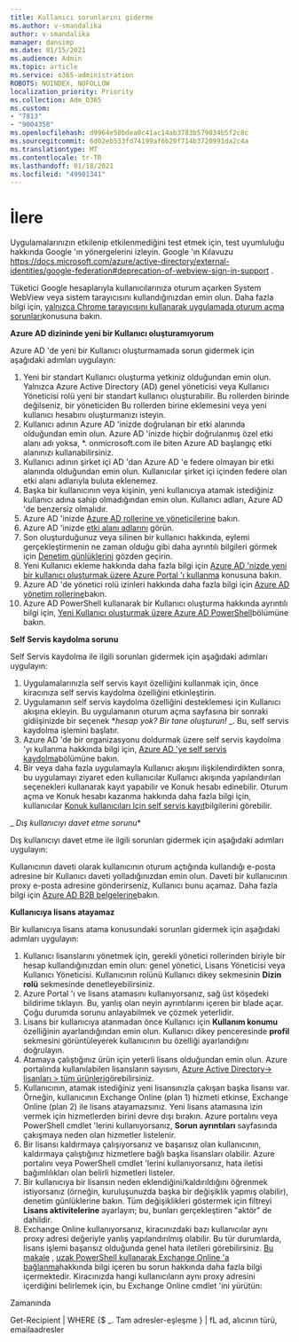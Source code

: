 ```yaml
---
title: Kullanıcı sorunlarını giderme
ms.author: v-smandalika
author: v-smandalika
manager: dansimp
ms.date: 01/15/2021
ms.audience: Admin
ms.topic: article
ms.service: o365-administration
ROBOTS: NOINDEX, NOFOLLOW
localization_priority: Priority
ms.collection: Adm_O365
ms.custom:
- "7813"
- "9004358"
ms.openlocfilehash: d9964e50bdea0c41ac14ab3783b579034b5f2c8c
ms.sourcegitcommit: 6d02eb533fd74199af6b20f714b3720991da2c4a
ms.translationtype: MT
ms.contentlocale: tr-TR
ms.lasthandoff: 01/18/2021
ms.locfileid: "49901341"
---
```

# <a name="announcements"></a>İlere

Uygulamalarınızın etkilenip etkilenmediğini test etmek için, test uyumluluğu hakkında Google 'ın yönergelerini izleyin. Google 'ın Kılavuzu https://docs.microsoft.com/azure/active-directory/external-identities/google-federation#deprecation-of-webview-sign-in-support .

Tüketici Google hesaplarıyla kullanıcılarınıza oturum açarken System WebView veya sistem tarayıcısını kullandığınızdan emin olun. Daha fazla bilgi için, [yalnızca Chrome tarayıcısını kullanarak uygulamada oturum açma sorunları](https://docs.microsoft.com/office365/troubleshoot/miscellaneous/chrome-behavior-affects-applications)konusuna bakın.


**Azure AD dizininde yeni bir Kullanıcı oluşturamıyorum**

Azure AD 'de yeni bir Kullanıcı oluşturmamada sorun gidermek için aşağıdaki adımları uygulayın:

1. Yeni bir standart Kullanıcı oluşturma yetkiniz olduğundan emin olun. Yalnızca Azure Active Directory (AD) genel yöneticisi veya Kullanıcı Yöneticisi rolü yeni bir standart kullanıcı oluşturabilir. Bu rollerden birinde değilseniz, bir yöneticiden Bu rollerden birine eklemesini veya yeni kullanıcı hesabını oluşturmanızı isteyin.
2. Kullanıcı adının Azure AD 'inizde doğrulanan bir etki alanında olduğundan emin olun. Azure AD 'inizde hiçbir doğrulanmış özel etki alanı adı yoksa, *. onmicrosoft.com ile biten Azure AD başlangıç etki alanınızı kullanabilirsiniz.
3. Kullanıcı adının şirket içi AD 'dan Azure AD 'e federe olmayan bir etki alanında olduğundan emin olun. Kullanıcılar şirket içi içinden federe olan etki alanı adlarıyla buluta eklenemez.
4. Başka bir kullanıcının veya kişinin, yeni kullanıcıya atamak istediğiniz kullanıcı adına sahip olmadığından emin olun. Kullanıcı adları, Azure AD 'de benzersiz olmalıdır.
5. Azure AD 'inizde [Azure AD rollerine ve yöneticilerine](https://ms.portal.azure.com/#blade/Microsoft_AAD_IAM/ActiveDirectoryMenuBlade/RolesAndAdministrators) bakın.
6. Azure AD 'inizde [etki alanı adlarını](https://ms.portal.azure.com/#blade/Microsoft_AAD_IAM/ActiveDirectoryMenuBlade/Domains) görün.
7. Son oluşturduğunuz veya silinen bir kullanıcı hakkında, eylemi gerçekleştirmenin ne zaman olduğu gibi daha ayrıntılı bilgileri görmek için [Denetim günlüklerini](https://ms.portal.azure.com/#blade/Microsoft_AAD_IAM/ActiveDirectoryMenuBlade/Audit) gözden geçirin.
8. Yeni Kullanıcı ekleme hakkında daha fazla bilgi için [Azure AD 'nizde yeni bir kullanıcı oluşturmak üzere Azure Portal 'ı kullanma](https://docs.microsoft.com/azure/active-directory/fundamentals/add-users-azure-active-directory) konusuna bakın.
9. Azure AD 'de yönetici rolü izinleri hakkında daha fazla bilgi için [Azure AD yönetim rollerine](https://docs.microsoft.com/azure/active-directory/roles/permissions-reference)bakın.
10. Azure AD PowerShell kullanarak bir Kullanıcı oluşturma hakkında ayrıntılı bilgi için, [Yeni Kullanıcı oluşturmak üzere Azure AD PowerShell](https://docs.microsoft.com/powershell/module/azuread/new-azureaduser)bölümüne bakın.

**Self Servis kaydolma sorunu**

Self Servis kaydolma ile ilgili sorunları gidermek için aşağıdaki adımları uygulayın:

1. Uygulamalarınızla self servis kayıt özelliğini kullanmak için, önce kiracınıza self servis kaydolma özelliğini etkinleştirin. 
2. Uygulamanın self servis kaydolma özelliğini desteklemesi için Kullanıcı akışına ekleyin. Bu uygulamanın oturum açma sayfasına bir sonraki gidiişinizde bir seçenek **_hesap yok? Bir tane oluşturun!_* _. Bu, self servis kaydolma işlemini başlatır.
3. Azure AD 'de bir organizasyonu doldurmak üzere self servis kaydolma 'yı kullanma hakkında bilgi için, [Azure AD 'ye self servis kaydolma](https://docs.microsoft.com/azure/active-directory/enterprise-users/directory-self-service-signup)bölümüne bakın.
4. Bir veya daha fazla uygulamayla Kullanıcı akışını ilişkilendirdikten sonra, bu uygulamayı ziyaret eden kullanıcılar Kullanıcı akışında yapılandırılan seçenekleri kullanarak kayıt yapabilir ve Konuk hesabı edinebilir. Oturum açma ve Konuk hesabı kazanma hakkında daha fazla bilgi için, kullanıcılar [Konuk kullanıcıları Için self servis kayıt](https://docs.microsoft.com/azure/active-directory/external-identities/self-service-sign-up-user-flow)bilgilerini görebilir.

_ *Dış kullanıcıyı davet etme sorunu**

Dış kullanıcıyı davet etme ile ilgili sorunları gidermek için aşağıdaki adımları uygulayın:

Kullanıcının daveti olarak kullanıcının oturum açtığında kullandığı e-posta adresine bir Kullanıcı daveti yolladığınızdan emin olun. Daveti bir kullanıcının proxy e-posta adresine gönderirseniz, Kullanıcı bunu açamaz. Daha fazla bilgi için [Azure AD B2B belgelerine](https://docs.microsoft.com/azure/active-directory/external-identities/)bakın.

**Kullanıcıya lisans atayamaz**

Bir kullanıcıya lisans atama konusundaki sorunları gidermek için aşağıdaki adımları uygulayın:

1. Kullanıcı lisanslarını yönetmek için, gerekli yönetici rollerinden biriyle bir hesap kullandığınızdan emin olun: genel yönetici, Lisans Yöneticisi veya Kullanıcı Yöneticisi. Kullanıcının rolünü Kullanıcı dikey sekmesinin **Dizin rolü** sekmesinde denetleyebilirsiniz.
2. Azure Portal 'ı ve lisans atamasını kullanıyorsanız, sağ üst köşedeki bildirime tıklayın. Bu, yanlış olan neyin ayrıntılarını içeren bir blade açar. Çoğu durumda sorunu anlayabilmek ve çözmek yeterlidir.
3. Lisans bir kullanıcıya atanmadan önce Kullanıcı için **Kullanım konumu** özelliğinin ayarlandığından emin olun. Kullanıcı dikey penceresinde **profil** sekmesini görüntüleyerek kullanıcının bu özelliği ayarlandığını doğrulayın.
4. Atamaya çalıştığınız ürün için yeterli lisans olduğundan emin olun. Azure portalında kullanılabilen lisansların sayısını, [Azure Active Directory-> lisanları > tüm ürünleri](https://ms.portal.azure.com/#blade/Microsoft_AAD_IAM/LicensesMenuBlade/Products)görebilirsiniz.
5. Kullanıcının, atamak istediğiniz yeni lisansınızla çakışan başka lisansı var. Örneğin, kullanıcının Exchange Online (plan 1) hizmeti etkinse, Exchange Online (plan 2) ile lisans atayamazsınız. Yeni lisans atamasına izin vermek için hizmetlerden birini devre dışı bırakın. Azure portalını veya PowerShell cmdlet 'lerini kullanıyorsanız, **Sorun ayrıntıları** sayfasında çakışmaya neden olan hizmetler listelenir.
6. Bir lisansı kaldırmaya çalışıyorsanız ve başarısız olan kullanıcının, kaldırmaya çalıştığınız hizmetlere bağlı başka lisansları olabilir. Azure portalını veya PowerShell cmdlet 'lerini kullanıyorsanız, hata iletisi bağımlılıkları olan belirli hizmetleri listeler.
7. Bir kullanıcıya bir lisansın neden eklendiğini/kaldırıldığını öğrenmek istiyorsanız (örneğin, kuruluşunuzda başka bir değişiklik yapmış olabilir), denetim günlüklerine bakın. Tüm değişiklikleri göstermek için filtreyi **Lisans aktivitelerine** ayarlayın; bu, bunları gerçekleştiren "aktör" de dahildir.
8. Exchange Online kullanıyorsanız, kiracınızdaki bazı kullanıcılar aynı proxy adresi değeriyle yanlış yapılandırılmış olabilir. Bu tür durumlarda, lisans işlemi başarısız olduğunda genel hata iletileri görebilirsiniz. [Bu makale](https://docs.microsoft.com/exchange/troubleshoot/administration/proxy-address-being-used) , [uzak PowerShell kullanarak Exchange Online 'a bağlanma](https://docs.microsoft.com/powershell/exchange/connect-to-exchange-online-powershell)hakkında bilgi içeren bu sorun hakkında daha fazla bilgi içermektedir. Kiracınızda hangi kullanıcıların aynı proxy adresini içerdiğini belirlemek için, bu Exchange Online cmdlet 'ini yürütün:

Zamanında

Get-Recipient | WHERE {$ _. Tam adresler-eşleşme <user principal name> } | fL ad, alıcının türü, emailaadresler





